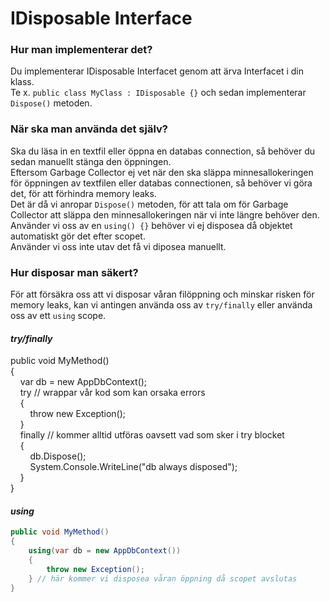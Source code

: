 ﻿# IDisposable Interface

### Hur man implementerar det?
Du implementerar IDisposable Interfacet genom att ärva Interfacet i din klass.  
Te x. ``public class MyClass : IDisposable {}`` och sedan implementerar ``Dispose()`` metoden.  
  
### När ska man använda det själv?
Ska du läsa in en textfil eller öppna en databas connection, så behöver du sedan manuellt stänga den öppningen.  
Eftersom Garbage Collector ej vet när den ska släppa minnesallokeringen för öppningen av textfilen eller databas connectionen,
så behöver vi göra det, för att förhindra memory leaks.  
Det är då vi anropar ``Dispose()`` metoden, för att tala om för Garbage Collector att släppa den minnesallokeringen när vi inte längre behöver den.  
Använder vi oss av en ``using() {}`` behöver vi ej disposea då objektet automatiskt gör det efter scopet.  
Använder vi oss inte utav det få vi diposea manuellt.
  
### Hur disposar man säkert?
För att försäkra oss att vi disposar våran filöppning och minskar risken för memory leaks, 
kan vi antingen använda oss av ``try/finally`` eller använda oss av ett ``using`` scope.  

#### *try/finally*

public void MyMethod()  
{  
    &nbsp;&nbsp;&nbsp;&nbsp;var db = new AppDbContext();  
    &nbsp;&nbsp;&nbsp;&nbsp;try // wrappar vår kod som kan orsaka errors  
    &nbsp;&nbsp;&nbsp;&nbsp;{  
        &nbsp;&nbsp;&nbsp;&nbsp;&nbsp;&nbsp;&nbsp;&nbsp;throw new Exception();  
    &nbsp;&nbsp;&nbsp;&nbsp;}  
    &nbsp;&nbsp;&nbsp;&nbsp;finally // kommer alltid utföras oavsett vad som sker i try blocket  
    &nbsp;&nbsp;&nbsp;&nbsp;{  
        &nbsp;&nbsp;&nbsp;&nbsp;&nbsp;&nbsp;&nbsp;&nbsp;db.Dispose();  
        &nbsp;&nbsp;&nbsp;&nbsp;&nbsp;&nbsp;&nbsp;&nbsp;System.Console.WriteLine("db always disposed");  
    &nbsp;&nbsp;&nbsp;&nbsp;}  
 }  
 
    
#### *using*
```cs
public void MyMethod()   
{  
    using(var db = new AppDbContext())  
    {  
        throw new Exception();  
    } // här kommer vi disposea våran öppning då scopet avslutas  
}
```
